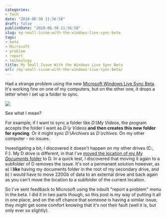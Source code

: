 ```yaml
---
categories:
- Tech
date: "2010-06-30 11:36:58"
draft: false
publishDate: "2010-06-30 11:36:58"
slug: my-small-issue-with-the-windows-live-sync-beta
tags:
- beta
- Microsoft
- problem
- report
- technology
title: My Small Issue With the Windows Live Sync Beta
url: /my-small-issue-with-the-windows-live-sync-beta/
---
```

Had a strange problem using the new [Microsoft Windows Live Sync
Beta](http://explore.live.com/windows-live-devices-and-sync-sync-mesh-upgrade-ui).
It's working fine on one of my computers, but on the other one, it drops
a letter when I set up a folder to sync.

![](https://turbo.geekorium.com.au/images/windows-live-sync-problems.png)

See what I mean?

For example, if I want to sync a folder like *D:\\My Videos*, the
program accepts the folder I want as *D:\\y Videos* **and then creates
this new folder for syncing**. Or it might sync *D:\\Archives* as
*D:\\rchives*. On my other computer - no issues.

Investigating a bit, I discovered it doesn't happen on my other drives
(C:, F:). My D drive is different, in that I've [moved the location of
my *My Documents*
folder](http://www.w7forums.com/change-location-my-documents-folder-t338.html)
to D. In a quick test, I discovered that moving it again to a subfolder
of D removes the issue. It's not a permanent solution however, as a) I
**like** having my documents folder in the root of my secondary drive,
and b) I would have to move 220Gb of data to an external drive and back
again as you can't move the location to a subfolder of the current
location.

So I've sent feedback to Microsoft using the inbuilt "report a problem"
menu in the beta. I did it in two parts though, so this post is my way
of putting it all in one place, and on the off chance that someone is
having a similar issue, they might get some comfort knowing that it's
not their fault (well it is, but only ever so slightly).
